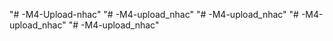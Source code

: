 "# -M4-Upload-nhac" 
"# -M4-upload_nhac" 
"# -M4-upload_nhac" 
"# -M4-upload_nhac" 
"# -M4-upload_nhac" 

